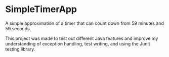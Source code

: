 # SimpleTimerApp
A simple approximation of a timer that can count down from 59 minutes and 59 seconds.

This project was made to test out different Java features and improve my understanding of exception handling, test writing, and using the Junit testing library.
